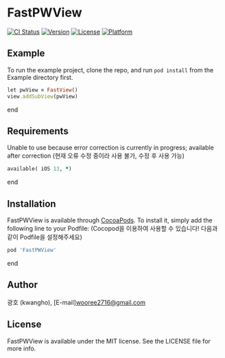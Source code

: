 # FastPWView

[![CI Status](https://img.shields.io/travis/wooree2716@khcu.ac.kr/FastPWView.svg?style=flat)](https://travis-ci.org/wooree2716@khcu.ac.kr/FastPWView)
[![Version](https://img.shields.io/cocoapods/v/FastPWView.svg?style=flat)](https://cocoapods.org/pods/FastPWView)
[![License](https://img.shields.io/cocoapods/l/FastPWView.svg?style=flat)](https://cocoapods.org/pods/FastPWView)
[![Platform](https://img.shields.io/cocoapods/p/FastPWView.svg?style=flat)](https://cocoapods.org/pods/FastPWView)

## Example

To run the example project, clone the repo, and run `pod install` from the Example directory first.
```ruby
let pwView = FastView()
view.addSubView(pwView)
```
end


## Requirements
Unable to use because error correction is currently in progress; available after correction
(현재 오류 수정 중이라 사용 불가, 수정 후 사용 가능)
```ruby
available( iOS 13, *)
```
end

## Installation

FastPWView is available through [CocoaPods](https://cocoapods.org). To install
it, simply add the following line to your Podfile:
(Cocopod을 이용하여 사용할 수 있습니다! 다음과 같이 Podfile을 설정해주세요)

```ruby
pod 'FastPWView'
```
end

## Author
광호 (kwangho), [E-mail]wooree2716@gmail.com

## License
FastPWView is available under the MIT license. See the LICENSE file for more info.
